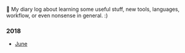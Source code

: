 📓 My diary log about learning some useful stuff, new tools, languages, workflow, or even nonsense in general. :)

### 2018 ### 
- [June](https://github.com/jpacsai/LearningPath/blob/master/Daily-log/June.md)
